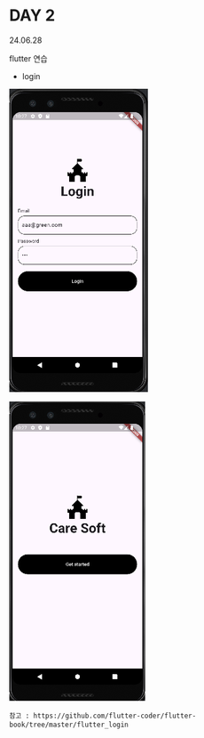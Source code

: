 # DAY 2
24.06.28

flutter 연습

- login

![이미지](./img/login.PNG)

![이미지](./img/login2.PNG)

    참고 : https://github.com/flutter-coder/flutter-book/tree/master/flutter_login
